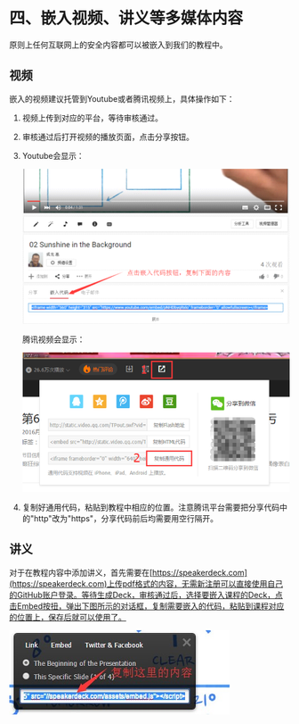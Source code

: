 # 四、嵌入视频、讲义等多媒体内容

原则上任何互联网上的安全内容都可以被嵌入到我们的教程中。

## 视频

嵌入的视频建议托管到Youtube或者腾讯视频上，具体操作如下：

1. 视频上传到对应的平台，等待审核通过。

2. 审核通过后打开视频的播放页面，点击分享按钮。

3. Youtube会显示：

   ![Youbube分享](../../image/youtube_share.png)

   腾讯视频会显示：

   ![腾讯分享](../../image/video_share.png)

4. 复制好通用代码，粘贴到教程中相应的位置。注意腾讯平台需要把分享代码中的"http"改为"https"，分享代码前后均需要用空行隔开。

## 讲义

对于在教程内容中添加讲义，首先需要在[https://speakerdeck.com](https://speakerdeck.com)上传pdf格式的内容，无需新注册可以直接使用自己的GitHub账户登录。等待生成Deck，审核通过后，选择要嵌入课程的Deck，点击Embed按扭，弹出下图所示的对话框，复制需要嵌入的代码，粘贴到课程对应的位置上，保存后就可以使用了。

  ![speakerdeck分享](../../image/speakerdeck.jpg)